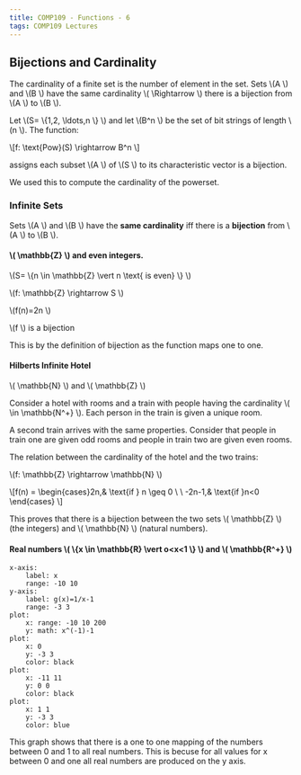 ```yaml
---
title: COMP109 - Functions - 6
tags: COMP109 Lectures
---
```

## Bijections and Cardinality
The cardinality of a finite set is the number of element in the set. Sets  \\(A \\) and  \\(B \\) have the same cardinality  \\( \\Rightarrow \\) there is a bijection from  \\(A \\) to  \\(B \\).

Let  \\(S= \\{1,2, \\ldots,n \\} \\) and let  \\(B^n \\) be the set of bit strings of length  \\(n \\). The function:

 \\[f: \\text{Pow}(S) \\rightarrow B^n \\]

assigns each subset  \\(A \\) of  \\(S \\) to its characteristic vector is a bijection.

We used this to compute the cardinality of the powerset.

### Infinite Sets
Sets  \\(A \\) and  \\(B \\) have the **same cardinality** iff there is a **bijection** from  \\(A \\) to  \\(B \\).

####  \\( \\mathbb{Z} \\) and even integers.

 \\(S= \\{n \\in \\mathbb{Z} \\vert n \\text{ is even} \\} \\)

 \\(f: \\mathbb{Z} \\rightarrow S \\)

 \\(f(n)=2n \\)

 \\(f \\) is a bijection

This is by the definition of bijection as the function maps one to one.

#### Hilberts Infinite Hotel

 \\( \\mathbb{N} \\) and  \\( \\mathbb{Z} \\)

Consider a hotel with rooms and a train with people having the cardinality  \\( \\in  \\mathbb{N^+} \\). Each person in the train is given a unique room.

A second train arrives with the same properties. Consider that people in train one are given odd rooms and people in train two are given even rooms.

The relation between the cardinality of the hotel and the two trains:

 \\(f: \\mathbb{Z} \\rightarrow \\mathbb{N} \\)

 \\[f(n) =  \\begin{cases}2n,&  \\text{if } n \\geq 0 \\ \\ -2n-1,&  \\text{if }n<0 \\end{cases} \\]

This proves that there is a bijection between the two sets  \\( \\mathbb{Z} \\) (the integers) and  \\( \\mathbb{N} \\) (natural numbers).

#### Real numbers  \\( \\{x \\in \\mathbb{R} \\vert o<x<1 \\} \\) and  \\( \\mathbb{R^+} \\)

```charter
x-axis:
	label: x
	range: -10 10
y-axis:
	label: g(x)=1/x-1
	range: -3 3
plot:
	x: range: -10 10 200
	y: math: x^(-1)-1
plot:
	x: 0
	y: -3 3
	color: black
plot:
	x: -11 11
	y: 0 0
	color: black
plot:
	x: 1 1
	y: -3 3
	color: blue
```

This graph shows that there is a one to one mapping of the numbers between 0 and 1 to all real numbers. This is becuse for all values for x between 0 and one all real numbers are produced on the y axis.
